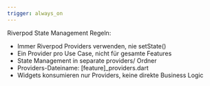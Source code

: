 ```yaml
---
trigger: always_on
---
```


Riverpod State Management Regeln:
- Immer Riverpod Providers verwenden, nie setState()
- Ein Provider pro Use Case, nicht für gesamte Features
- State Management in separate providers/ Ordner
- Providers-Dateiname: [feature]_providers.dart
- Widgets konsumieren nur Providers, keine direkte Business Logic